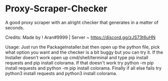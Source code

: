 # Proxy-Scraper-Checker
A good proxy scraper with an alright checker that generates in a matter of seconds.

Credits:
Made by ! Aran#9999 | Server ~ https://discord.gg/zJS73t6uHN

Usage:
Just run the PackageInstaller.bat then open up the python file, pick what option you want and the checker is a bit buggy but you can try it.
If the Installer doesn't work open up cmd/shell/terminal and type pip install requests and pip install colorama.
If that doesn't work try python -m pip install requests and python -m pip install colorama.
Finally if all else fails try python3 install requests and python3 install colorama.



